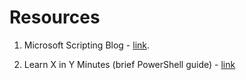 # Resources

1. Microsoft Scripting Blog - [link](https://devblogs.microsoft.com/scripting/).

2. Learn X in Y Minutes (brief PowerShell guide) - [link](https://learnxinyminutes.com/docs/powershell/)
